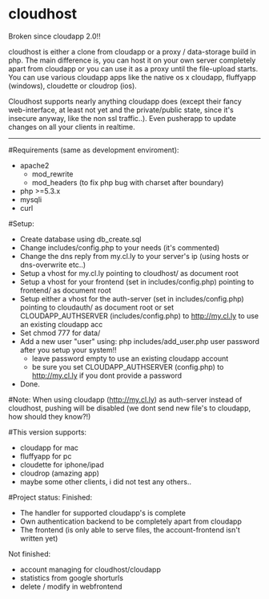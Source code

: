 # cloudhost
Broken since cloudapp 2.0!!

cloudhost is either a clone from cloudapp or a proxy / data-storage build in php.
The main difference is, you can host it on your own server completely apart from cloudapp or you can use it as a proxy until the file-upload starts.
You can use various cloudapp apps like the native os x cloudapp, fluffyapp (windows), cloudette or cloudrop (ios).

Cloudhost supports nearly anything cloudapp does (except their fancy web-interface, at least not yet and the private/public state, since it's insecure anyway, like the non ssl traffic..). Even pusherapp to update changes on all your clients in realtime.

----------

#Requirements (same as development enviroment):

- apache2
  - mod_rewrite
  - mod_headers (to fix php bug with charset after boundary) 
- php >=5.3.x
- mysqli
- curl

#Setup:
- Create database using db_create.sql
- Change includes/config.php to your needs (it's commented)
- Change the dns reply from my.cl.ly to your server's ip (using hosts or dns-overwrite etc..)
- Setup a vhost for my.cl.ly pointing to cloudhost/ as document root
- Setup a vhost for your frontend (set in includes/config.php) pointing to frontend/ as document root
- Setup either a vhost for the auth-server (set in includes/config.php) pointing to cloudauth/ as document root or set CLOUDAPP_AUTHSERVER (includes/config.php) to http://my.cl.ly to use an existing cloudapp acc
- Set chmod 777 for data/
- Add a new user "user" using: php includes/add_user.php user password after you setup your system!!
  - leave password empty to use an existing cloudapp account
  - be sure you set CLOUDAPP_AUTHSERVER (config.php) to http://my.cl.ly if you dont provide a password
- Done.
 
#Note:
When using cloudapp (http://my.cl.ly) as auth-server instead of cloudhost, pushing will be disabled (we dont send new file's to cloudapp, how should they know?!)

#This version supports:
- cloudapp for mac
- fluffyapp for pc
- cloudette for iphone/ipad
- cloudrop (amazing app)
- maybe some other clients, i did not test any others..

#Project status:
Finished:
  - The handler for supported cloudapp's is complete
  - Own authentication backend to be completely apart from cloudapp
  - The frontend (is only able to serve files, the account-frontend isn't written yet)
  

Not finished: 
  - account managing for cloudhost/cloudapp
  - statistics from google shorturls  
  - delete / modify in webfrontend
  




